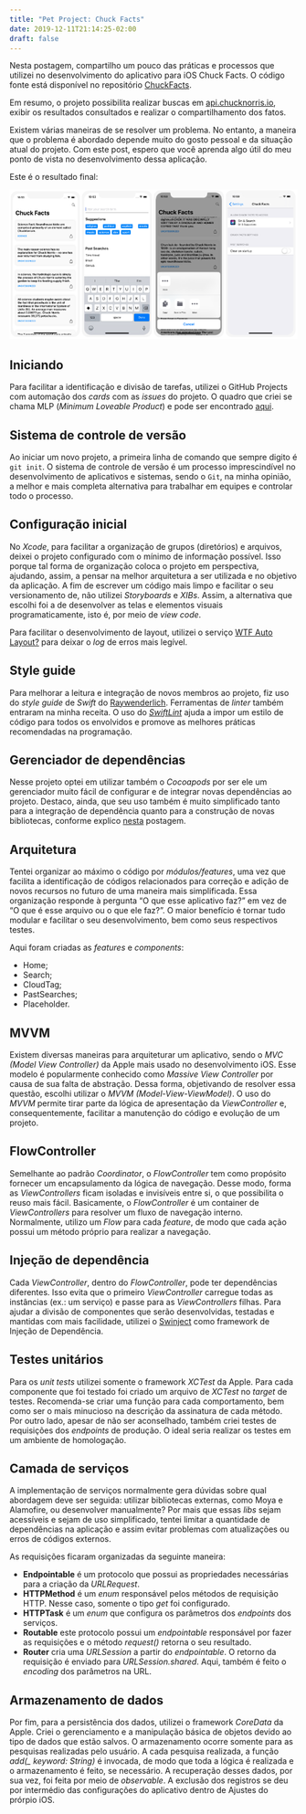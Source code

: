 ```yaml
---
title: "Pet Project: Chuck Facts"
date: 2019-12-11T21:14:25-02:00
draft: false
---
```


Nesta postagem, compartilho um pouco das práticas e processos que utilizei no desenvolvimento do aplicativo para iOS Chuck Facts. O código fonte está disponível no repositório [ChuckFacts](https://github.com/felipemendes/ChuckFacts).

Em resumo, o projeto possibilita realizar buscas em [api.chucknorris.io](https://api.chucknorris.io/), exibir os resultados consultados e realizar o compartilhamento dos fatos.

Existem várias maneiras de se resolver um problema. No entanto, a maneira que o problema é abordado depende muito do gosto pessoal e da situação atual do projeto. Com este post, espero que você aprenda algo útil do meu ponto de vista no desenvolvimento dessa aplicação.

Este é o resultado final:

![Chuck Facts](../assets/chuck-facts/chuck-facts.png)

## Iniciando

Para facilitar a identificação e divisão de tarefas, utilizei o GitHub Projects com automação dos *cards* com as *issues* do projeto. O quadro que criei se chama MLP (*Minimum Loveable Product*) e pode ser encontrado [aqui](https://github.com/felipemendes/ChuckFacts/projects/1).

## Sistema de controle de versão

Ao iniciar um novo projeto, a primeira linha de comando que sempre digito é `git init`. O sistema de controle de versão é um processo imprescindível no desenvolvimento de aplicativos e sistemas, sendo o `Git`, na minha opinião, a melhor e mais completa alternativa para trabalhar em equipes e controlar todo o processo.

## Configuração inicial

No *Xcode*, para facilitar a organização de grupos (diretórios) e arquivos, deixei o projeto configurado com o mínimo de informação possível. Isso porque tal forma de organização coloca o projeto em perspectiva, ajudando, assim, a pensar na melhor arquitetura a ser utilizada e no objetivo da aplicação. A fim de escrever um código mais limpo e facilitar o seu versionamento de, não utilizei *Storyboards* e *XIBs*. Assim, a alternativa que escolhi foi a de desenvolver as telas e elementos visuais programaticamente, isto é, por meio de *view code*.

Para facilitar o desenvolvimento de layout, utilizei o serviço [WTF Auto Layout?](https://www.wtfautolayout.com/) para deixar o *log* de erros mais legível.

## Style guide

Para melhorar a leitura e integração de novos membros ao projeto, fiz uso do *style guide* de *Swift* do [Raywenderlich](https://github.com/raywenderlich/swift-style-guide). Ferramentas de *linter* também entraram na minha receita. O uso do *[SwiftLint](https://github.com/realm/SwiftLint)* ajuda a impor um estilo de código para todos os envolvidos e promove as melhores práticas recomendadas na programação.

## Gerenciador de dependências

Nesse projeto optei em utilizar também o *Cocoapods* por ser ele um gerenciador muito fácil de configurar e de integrar novas dependências ao projeto. Destaco, ainda, que seu uso também é muito simplificado tanto para a integração de dependência quanto para a construção de novas bibliotecas, conforme explico [nesta](https://felipemendes.netlify.com/bibliotecas-com-cocoapods/bibliotecas-com-cocoapods/) postagem.

## Arquitetura

Tentei organizar ao máximo o código por *módulos/features*, uma vez que facilita a identificação de códigos relacionados para correção e adição de novos recursos no futuro de uma maneira mais simplificada. Essa organização responde à pergunta “O que esse aplicativo faz?” em vez de “O que é esse arquivo ou o que ele faz?”. O maior benefício é tornar tudo modular e facilitar o seu desenvolvimento, bem como seus respectivos testes.

Aqui foram criadas as *features* e *components*:

- Home;
- Search;
- CloudTag;
- PastSearches;
- Placeholder.

## MVVM

Existem diversas maneiras para arquiteturar um aplicativo, sendo o *MVC (Model View Controller)* da Apple mais usado no desenvolvimento iOS. Esse modelo é popularmente conhecido como *Massive View Controller* por causa de sua falta de abstração. Dessa forma, objetivando de resolver essa questão, escolhi utilizar o *MVVM (Model-View-ViewModel)*. O uso do *MVVM* permite tirar parte da lógica de apresentação da *ViewController* e, consequentemente, facilitar a manutenção do código e evolução de um projeto.

## FlowController

Semelhante ao padrão *Coordinator*, o *FlowController* tem como propósito fornecer um encapsulamento da lógica de navegação. Desse modo, forma as *ViewControllers* ficam isoladas e invisíveis entre si, o que possibilita o reuso mais fácil. Basicamente, o *FlowController* é um container de *ViewControllers* para resolver um fluxo de navegação interno. Normalmente, utilizo um *Flow* para cada *feature*, de modo que cada ação possui um método próprio para realizar a navegação.

## Injeção de dependência

Cada *ViewController*, dentro do *FlowController*, pode ter dependências diferentes. Isso evita que o primeiro *ViewController* carregue todas as instâncias (ex.: um serviço) e passe para as *ViewControllers* filhas. Para ajudar a divisão de componentes que serão desenvolvidas, testadas e mantidas com mais facilidade, utilizei o [Swinject](https://github.com/Swinject/Swinject) como framework de Injeção de Dependência.

## Testes unitários

Para os *unit tests* utilizei somente o framework *XCTest* da Apple. Para cada componente que foi testado foi criado um arquivo de *XCTest* no *target* de testes. Recomenda-se criar uma função para cada comportamento, bem como ser o mais minucioso na descrição da assinatura de cada método. Por outro lado, apesar de não ser aconselhado, também criei testes de requisições dos *endpoints* de produção. O ideal seria realizar os testes em um ambiente de homologação.

## Camada de serviços

A implementação de serviços normalmente gera dúvidas sobre qual abordagem deve ser seguida: utilizar bibliotecas externas, como Moya e Alamofire, ou desenvolver manualmente? Por mais que essas *libs* sejam acessíveis e sejam de uso simplificado, tentei limitar a quantidade de dependências na aplicação e assim evitar problemas com atualizações ou erros de códigos externos.

As requisições ficaram organizadas da seguinte maneira:

- **Endpointable** é um protocolo que possui as propriedades necessárias para a criação da *URLRequest*.
- **HTTPMethod** é um *enum* responsável pelos métodos de requisição HTTP. Nesse caso, somente o tipo *get* foi configurado.
- **HTTPTask** é um *enum* que configura os parâmetros dos *endpoints* dos serviços.
- **Routable** este protocolo possui um *endpointable* responsável por fazer as requisições e o método *request()* retorna o seu resultado.
- **Router** cria uma *URLSession* a partir do *endpointable*. O retorno da requisição é enviado para *URLSession.shared*. Aqui, também é feito o *encoding* dos parâmetros na URL.

## Armazenamento de dados

Por fim, para a persistência dos dados, utilizei o framework *CoreData* da Apple. Criei o gerenciamento e a manipulação básica de objetos devido ao tipo de dados que estão salvos. O armazenamento ocorre somente para as pesquisas realizadas pelo usuário. A cada pesquisa realizada, a função *add(_ keyword: String)* é invocada, de modo que toda a lógica é realizada e o armazenamento é feito, se necessário. A recuperação desses dados, por sua vez, foi feita por meio de *observable*. A exclusão dos registros se deu por intermédio das configurações do aplicativo dentro de Ajustes do prórpio iOS.